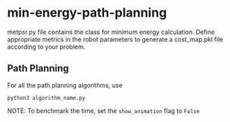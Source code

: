 # min-energy-path-planning

metpsr.py file contains the class for minimum energy calculation. Define appropriate metrics in the robot parameters to generate a cost_map.pkl file according to your problem. 

## Path Planning
For all the path planning algorithms, use
```
python3 algorithm_name.py
```

NOTE: To benchmark the time, set the `show_animation` flag to `False`

